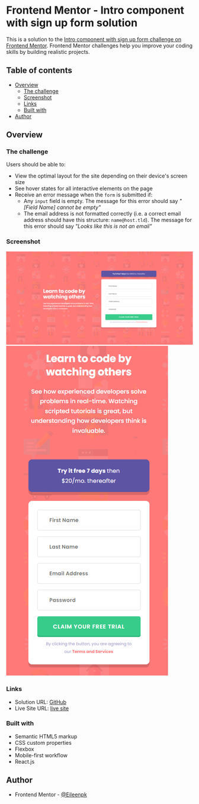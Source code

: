 # Frontend Mentor - Intro component with sign up form solution

This is a solution to the [Intro component with sign up form challenge on Frontend Mentor](https://www.frontendmentor.io/challenges/intro-component-with-signup-form-5cf91bd49edda32581d28fd1). Frontend Mentor challenges help you improve your coding skills by building realistic projects. 

## Table of contents

- [Overview](#overview)
  - [The challenge](#the-challenge)
  - [Screenshot](#screenshot)
  - [Links](#links)
  - [Built with](#built-with)
- [Author](#author)

## Overview

### The challenge

Users should be able to:

- View the optimal layout for the site depending on their device's screen size
- See hover states for all interactive elements on the page
- Receive an error message when the `form` is submitted if:
  - Any `input` field is empty. The message for this error should say *"[Field Name] cannot be empty"*
  - The email address is not formatted correctly (i.e. a correct email address should have this structure: `name@host.tld`). The message for this error should say *"Looks like this is not an email"*

### Screenshot

![screen shot of full screen webpage](https://github.com/Eileenpk/Intro-Component-With-Sign-Up-Form/blob/main/src/assets/ScreenshotFull.png)
![screen shot of mobile webpage](https://github.com/Eileenpk/Intro-Component-With-Sign-Up-Form/blob/main/src/assets/ScreenshotMobile.png)
### Links

- Solution URL: [GitHub](https://github.com/Eileenpk/Intro-Component-With-Sign-Up-Form)
- Live Site URL: [live site](https://eileenpk.github.io/Intro-Component-With-Sign-Up-Form/)

### Built with

- Semantic HTML5 markup
- CSS custom properties
- Flexbox
- Mobile-first workflow
- React.js

## Author

- Frontend Mentor - [@Eileenpk](https://www.frontendmentor.io/profile/Eileenpk)